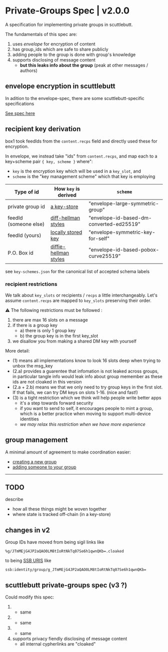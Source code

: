 # Private-Groups Spec | v2.0.0

A specification for implementing private groups in scuttlebutt.

The fundamentals of this spec are:

1. uses _envelope_ for encryption of content
2. has group_ids which are safe to share publicly
3. adding people to the group is done with group's knowledge
4. supports disclosing of message content
   - **but this leaks info about the group** (peak at other messages / authors)

## envelope encryption in scuttlebutt

In adition to the envelope-spec, there are some scuttlebutt-specific specifications

[See spec here](./encryption/README.md)

## recipient key derivation

box1 took feedIds from the `content.recps` field and directly used these for encryption.

In envelope, we instead take "ids" from `content.recps`, and map each to a key+scheme pair `{ key, scheme }` where":

- `key` is the encryption key which will be used in a `key_slot`, and
- `scheme` is the "key management scheme" which that key is employing

| Type of id            | How `key` is derived                               | `scheme`                                 |
| --------------------- | -------------------------------------------------- | ---------------------------------------- |
| private group id      | [a key-store](./group/group-id/README.md)          | "envelope-large-symmetric-group"         |
| feedId (someone else) | [diff-hellman styles](./direct-messages/README.md) | "envelope-id-based-dm-converted-ed25519" |
| feedId (yours)        | [locally stored key](./direct-messages/README.md)  | "envelope-symmetric-key-for-self"        |
| P.O. Box id           | [diffie-hellman styles](./po-box/README.md)        | "envelope-id-based-pobox-curve25519"     |

see `key-schemes.json` for the canonical list of accepted schema labels

### recipient restrictions

We talk about `key_slots` or recipients / `recps` a little interchangeably.
Let's assume `content.recps` are mapped to `key_slots` preserving their order.

:warning: The following restrictions must be followed :

1. there are max 16 slots on a message
2. if there is a group key
   - a) there is only 1 group key
   - b) the group key is in the first key_slot
3. we disallow you from making a shared DM key with yourself

More detail:

- (1) means all implementations know to look 16 slots deep when trying to unbox the msg_key
- (2.a) provides a guarentee that infomation is not leaked across groups, in particular tangle info would leak info about group memember as these ids are not cloaked in this version
- (2.a + 2.b) means we that we only need to try group keys in the first slot. If that fails, we can try DM keys on slots 1-16. (nice and fast!)
- (3) is a tight restriction which we think will help people write better apps
  - it's a step towards forward security
  - if you want to send to self, it encourages people to mint a group, which is a better practice when moving to support multi-device identities
  - _we may relax this restriction when we have more experience_

## group management

A minimal amount of agreement to make coordination easier:

- [creating a new group](./group/init/README.md)
- [adding someone to your group](./group/add-member/README.md)

---

## TODO

describe

- how all these things might be woven together
- where state is tracked off-chain (in a key-store)

## changes in v2

Group IDs have moved from being sigil links like

```
%g/JTmMEjG4JP2aQAO0LM8tIoRtNkTq07Se6h1qwnQKb=.cloaked
```

to being [SSB URIS](https://github.com/ssbc/ssb-uri-spec) like

```
ssb:identity/group/g_JTmMEjG4JP2aQAO0LM8tIoRtNkTq07Se6h1qwnQKb=
```

## scuttlebutt private-groups spec (v3 ?)

Could modify this spec:

1. - same
2. - same
3. - same
4. supports privacy fiendly disclosing of message content
   - all internal cypherlinks are "cloaked"
